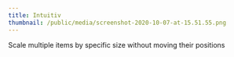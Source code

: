 ```yaml
---
title: Intuitiv
thumbnail: /public/media/screenshot-2020-10-07-at-15.51.55.png
---
```

Scale multiple items by specific size without moving their positions